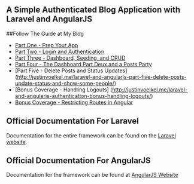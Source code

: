 ## A Simple Authenticated Blog Application with Laravel and AngularJS

##Follow The Guide at My Blog

* [Part One - Prep Your App](http://justinvoelkel.me/laravel-and-angularjs-part-one-prep-your-app/)
* [Part Two - Login and Authentication](http://justinvoelkel.me/laravel-angularjs-part-two-login-and-authentication/)
* [Part Three - Dashboard, Seeding, and CRUD](http://justinvoelkel.me/laravel-and-angularjs-part-three/)
* [Part Four - The Dashboard Part Deux and a Posts Party](http://justinvoelkel.me/laravel-angularjs-part-four/)
* [Part Five - Delete Posts and Status Updates] (http://justinvoelkel.me/laravel-and-angularjs-part-five-delete-posts-update-status-and-show-some-people/)
* [Bonus Coverage - Handling Logouts] (http://justinvoelkel.me/laravel-and-angularjs-authentication-bonus-handling-logouts/)
* [Bonus Coverage - Restricting Routes in Angular ](http://justinvoelkel.me/laravel-and-angularjs-bonus-coverage-restricting-routes-in-angular/)

## Official Documentation For Laravel

Documentation for the entire framework can be found on the [Laravel website](http://laravel.com/docs).

## Official Documentation For AngularJS

Documentation for the framework can be found at  [AngularJS Website](http://docs.angularjs.org)

